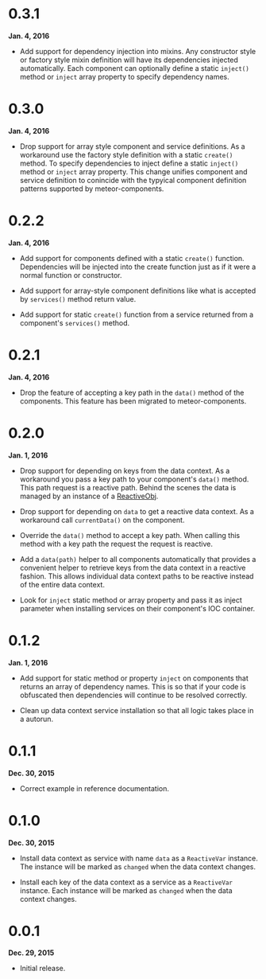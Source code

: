 # 0.3.1

**Jan. 4, 2016**

- Add support for dependency injection into mixins. Any constructor style
  or factory style mixin definition will have its dependencies injected
  automatically. Each component can optionally define a static `inject()`
  method or `inject` array property to specify dependency names.


# 0.3.0

**Jan. 4, 2016**

- Drop support for array style component and service definitions.
  As a workaround use the factory style definition with a static
  `create()` method. To specify dependencies to inject define a
  static `inject()` method or `inject` array property. This change
  unifies component and service definition to conincide with the
  typyical component definition patterns supported by meteor-components.



# 0.2.2

**Jan. 4, 2016**

- Add support for components defined with a static `create()` function.
  Dependencies will be injected into the create function just as if it
  were a normal function or constructor.

- Add support for array-style component definitions like what is accepted
  by `services()` method return value.

- Add support for static `create()` function from a service returned from a
  component's `services()` method.


# 0.2.1

**Jan. 4, 2016**

- Drop the feature of accepting a key path in the `data()` method of the
  components. This feature has been migrated to meteor-components.


# 0.2.0

**Jan. 1, 2016**

- Drop support for depending on keys from the data context. As a workaround
  you pass a key path to your component's `data()` method. This path request
  is a reactive path. Behind the scenes the data is managed by an instance of
  a [ReactiveObj](https://atmospherejs.com/xamfoo/reactive-obj).

- Drop support for depending on `data` to get a reactive data context. As a
  workaround call `currentData()` on the component.

- Override the `data()` method to accept a key path. When calling this method
  with a key path the request the request is reactive.

- Add a `data(path)` helper to all components automatically that provides a
  convenient helper to retrieve keys from the data context in a reactive
  fashion. This allows individual data context paths to be reactive instead of
  the entire data context.

- Look for `inject` static method or array property and pass it as inject
  parameter when installing services on their component's IOC container.


# 0.1.2

**Jan. 1, 2016**

- Add support for static method or property `inject` on components that
  returns an array of dependency names. This is so that if your code is
  obfuscated then dependencies will continue to be resolved correctly.

- Clean up data context service installation so that all logic takes place
  in a autorun.



# 0.1.1

**Dec. 30, 2015**

- Correct example in reference documentation.


# 0.1.0

**Dec. 30, 2015**

- Install data context as service with name `data` as a `ReactiveVar` instance.
  The instance will be marked as `changed` when the data context changes.

- Install each key of the data context as a service as a `ReactiveVar`
  instance. Each instance will be marked as `changed` when the data context
  changes.


# 0.0.1

**Dec. 29, 2015**

- Initial release.